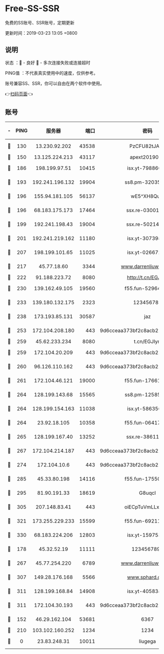 # Free-SS-SSR

免费的SS账号、SSR账号，定期更新

更新时间：2019-03-23 13:05 +0800

## 说明

状态     ：🙂 - 良好 🙁 - 多次连接失败或连接超时

PING值   ：不代表真实使用中的速度，仅供参考。

账号兼容SS、SSR，你可以自由在两个软件中使用。

👉[扫码页面](https://liesauer.github.io/Free-SS-SSR/)👈

## 账号

|-|PING|服务器|端口|密码|加密方式|区域|
|:----:|:----:|:-----:|-----:|:----:|:----:|:----:|
|🙂|130|13.230.92.202|43538|PzCFU82tJAdZ|aes-256-cfb|JP|
|🙂|150|13.125.224.213|43117|apext2019005|chacha20|KR|
|🙂|186|198.199.97.51|10415|isx.yt-79886038|aes-256-cfb|US|
|🙂|193|192.241.196.132|19904|ss8.pm-32035389|aes-256-cfb|US|
|🙂|196|155.94.181.105|56137|wE5^XH8Quw|aes-256-cfb|US|
|🙂|196|68.183.175.173|17464|ssx.re-03001510|aes-256-cfb|US|
|🙂|199|192.241.198.43|19004|ssx.re-50214186|aes-256-cfb|US|
|🙂|201|192.241.219.162|11180|isx.yt-30739892|aes-256-cfb|US|
|🙂|207|198.199.101.65|11025|isx.yt-02667200|aes-256-cfb|US|
|🙂|217|45.77.18.60|3344|www.darrenliuwei.com|aes-256-cfb|JP|
|🙂|222|91.188.223.72|8080|http://t.cn/EGJIyrl|rc4-md5|RU|
|🙂|230|139.162.49.105|19560|f55.fun-52964087|aes-256-cfb|SG|
|🙂|233|139.180.132.175|2323|123456789|aes-256-cfb|SG|
|🙂|238|173.193.85.131|30587|jaz|aes-256-cfb|US|
|🙂|253|172.104.208.180|443|9d6cceaa373bf2c8acb22e60b6a58be6|aes-256-cfb|US|
|🙂|259|45.62.233.234|8080|t.cn/EGJIyrl|rc4-md5|CA|
|🙂|259|172.104.20.209|443|9d6cceaa373bf2c8acb22e60b6a58be6|aes-256-cfb|US|
|🙂|260|96.126.110.162|443|9d6cceaa373bf2c8acb22e60b6a58be6|aes-256-cfb|US|
|🙂|261|172.104.46.121|19000|f55.fun-17661164|aes-256-cfb|SG|
|🙂|264|128.199.143.68|15565|ss8.pm-12585691|aes-256-cfb|SG|
|🙂|264|128.199.154.163|11038|isx.yt-58635648|aes-256-cfb|SG|
|🙂|264|23.92.18.105|10358|f55.fun-06417508|aes-256-cfb|US|
|🙂|265|128.199.167.40|13252|ssx.re-38611403|aes-256-cfb|SG|
|🙂|267|172.104.214.187|443|9d6cceaa373bf2c8acb22e60b6a58be6|aes-256-cfb|US|
|🙂|274|172.104.10.6|443|9d6cceaa373bf2c8acb22e60b6a58be6|aes-256-cfb|US|
|🙂|285|45.33.80.198|14116|f55.fun-17550990|aes-256-cfb|US|
|🙂|295|81.90.191.33|18619|G8uqcl|aes-256-cfb|US|
|🙂|305|207.148.83.41|443|oiECpTuVmLLxk4Ts|aes-256-cfb|AU|
|🙂|321|173.255.229.233|15599|f55.fun-69211621|aes-256-cfb|US|
|🙂|330|68.183.224.206|12803|isx.yt-15975345|aes-256-cfb|SG|
|🙂|178|45.32.52.19|11111|1234567890|aes-256-cfb|JP|
|🙂|267|45.77.254.220|6789|www.darrenliuwei.com|aes-256-cfb|SG|
|🙂|307|149.28.176.168|5566|www.sphard.com|aes-256-cfb|AU|
|🙂|311|128.199.168.84|14908|isx.yt-40583854|aes-256-cfb|SG|
|🙂|311|172.104.30.193|443|9d6cceaa373bf2c8acb22e60b6a58be6|aes-256-cfb|US|
|🙁|152|46.29.162.104|53681|6367|aes-256-ctr|RU|
|🙁|210|103.102.160.252|1234|1234|rc4-md5|JP|
|🙁|0|23.83.248.31|10011|liugega|aes-256-cfb|US|
